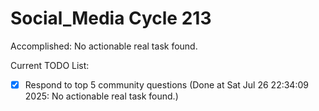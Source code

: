 # Social_Media Cycle 213

Accomplished: No actionable real task found.

Current TODO List:

- [x] Respond to top 5 community questions  (Done at Sat Jul 26 22:34:09 2025: No actionable real task found.)